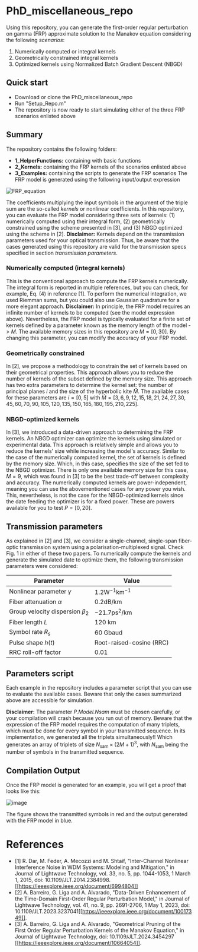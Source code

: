 # PhD_miscellaneous_repo
Using this repository, you can generate the first-order regular perturbation on gamma (FRP) approximate solution to the Manakov equation considering the following *scenarios*:
1. Numerically computed or integral kernels
2. Geometrically constrained integral kernels
3. Optimized kernels using Normalized Batch Gradient Descent (NBGD)

## Quick start
- Download or clone the PhD_miscellaneous_repo 
- Run "Setup_Repo.m"
- The repository is now ready to start simulating either of the three FRP scenarios enlisted above

## Summary 
The repository contains the following folders:
- **1_HelperFunctions:** containing with basic functions
- **2_Kernels:** containing the FRP kernels of the scenarios enlisted above
- **3_Examples:** containing the scripts to generate the FRP scenarios 
The FRP model is generated using the following input/output expression

![FRP_equation](https://github.com/user-attachments/assets/ef7f5c0f-0919-4145-a951-ecb8a78f5190)

The coefficients multiplying the input symbols in the argument of the triple sum are the so-called _kernels_ or nonlinear coefficients. In this repository, you can evaluate the FRP model considering three sets of kernels: (1) numerically computed using their integral form, (2) geometrically constrained using the scheme presented in [3], and (3) NBGD optimized using the scheme in [2]. **Disclaimer:** Kernels depend on the transmission parameters used for your optical transmission. Thus, be aware that the cases generated using this repository are valid for the transmission specs specified in section _transmission parameters_.  

### Numerically computed (integral kernels)
This is the conventional approach to compute the FRP kernels numerically. The integral form is reported in multiple references, but you can check, for example, Eq. (4) in reference [1]. To perform the numerical integration, we used Riemman sums, but you could also use Gaussian quadrature for a more elegant approach. **Disclaimer:** In principle, the FRP model requires an infinite number of kernels to be computed (see the model expression above). Nevertheless, the FRP model is typically evaluated for a finite set of kernels defined by a parameter known as the memory length of the model -> $M$. The available memory sizes in this repository are $M = [0,30]$. By changing this parameter, you can modify the accuracy of your FRP model.  

### Geometrically constrained
In [2], we propose a methodology to constrain the set of kernels based on their geometrical properties. This approach allows you to reduce the number of kernels of the subset defined by the memory size. This approach has two extra parameters to determine the kernel set: the number of principal planes $i$ and the size of the hyperbolic kite $\hat M$. The available cases for these parameters are $i=[0,5]$ with $\hat M = [3,6,9,12,15,18,21,24,27,30,45,60,70,90,105,120,135,150,165,180,195,210,225]$.

### NBGD-optimized kernels 
In [3], we introduced a data-driven approach to determining the FRP kernels. An NBGD optimizer can optimize the kernels using simulated or experimental data. This approach is relatively simple and allows you to reduce the kernels' size while increasing the model's accuracy. Similar to the case of the numerically computed kernel, the set of kernels is defined by the memory size. Which, in this case, specifies the size of the set fed to the NBGD optimizer. There is only one available memory size for this case, $M=9$, which was found in [3] to be the best trade-off between complexity and accuracy. The numerically computed kernels are power-independent, meaning you can use the abovementioned cases for any power you wish. This, nevertheless, is not the case for the  NBGD-optimized kernels since the date feeding the optimizer is for a fixed power. These are powers available for you to test $P=[0,20]$.

## Transmission parameters
As explained in [2] and [3], we consider a single-channel, single-span fiber-optic transmission system using a polarisation-multiplexed signal. Check Fig. 1 in either of these two papers. To numerically compute the kernels and generate the simulated date to optimize them, the following transmission parameters were considered: 

|Parameter|Value|
|---------|-----|
|Nonlinear parameter $\gamma$|$1.2 \textrm{W}^{-1} \textrm{km}^{-1}$|
|Fiber attenuation $\alpha$ |$0.2 \textrm{dB/km}$|
|Group velocity dispersion $\beta_2$|$-21.7  \textrm{ps}^{2}/\textrm{km}$|
|Fiber length $L$|$120$ km|
|Symbol rate $R_s$|$60$ Gbaud|
| Pulse shape $h(t)$|Root-raised-cosine (RRC)|
|RRC roll-off factor |0.01|

## Parameters script 
Each example in the repository includes a parameter script that you can use to evaluate the available cases. Beware that only the cases summarized above are accessible for simulation.

**Disclaimer:** The parameter _P.Model.Nsam_ must be chosen carefully, or your compilation will crash because you run out of memory. Beware that the expression of the FRP model requires the computation of many triplets, which must be done for every symbol in your transmitted sequence. In its implementation, we generated all the triplets simultaneously!! Which generates an array of triplets of size $N_{\text{sam}}\times(2M+1)^3$, with $N_{\text{sam}}$ being the number of symbols in the transmitted sequence. 

## Compilation Output 
Once the FRP model is generated for an example, you will get a proof that looks like this:

![image](https://github.com/user-attachments/assets/5bc55ee9-ec0d-42f2-b56b-121d71844c9c)

The figure shows the transmitted symbols in red and the output generated with the FRP model in blue. 

# References 
- [1] R. Dar, M. Feder, A. Mecozzi and M. Shtaif, "Inter-Channel Nonlinear Interference Noise in WDM Systems: Modeling and Mitigation," in Journal of Lightwave Technology, vol. 33, no. 5, pp. 1044-1053, 1 March 1, 2015, doi: 10.1109/JLT.2014.2384998. [[https://ieeexplore.ieee.org/document/6994804]]
- [2] A. Barreiro, G. Liga and A. Alvarado, "Data-Driven Enhancement of the Time-Domain First-Order Regular Perturbation Model," in Journal of Lightwave Technology, vol. 41, no. 9, pp. 2691-2706, 1 May 1, 2023, doi: 10.1109/JLT.2023.3237041[[https://ieeexplore.ieee.org/document/10017349]]. 
- [3] A. Barreiro, G. Liga and A. Alvarado, "Geometrical Pruning of the First Order Regular Perturbation Kernels of the Manakov Equation," in Journal of Lightwave Technology, doi: 10.1109/JLT.2024.3454297 [[https://ieeexplore.ieee.org/document/10664054]]. 
